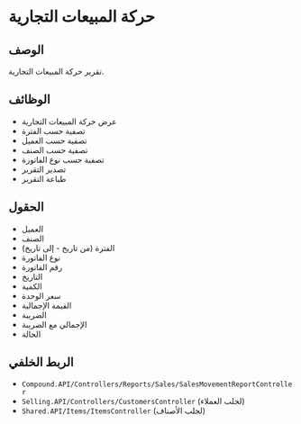 # حركة المبيعات التجارية

## الوصف
تقرير حركة المبيعات التجارية.

## الوظائف
- عرض حركة المبيعات التجارية
- تصفية حسب الفترة
- تصفية حسب العميل
- تصفية حسب الصنف
- تصفية حسب نوع الفاتورة
- تصدير التقرير
- طباعة التقرير

## الحقول
- العميل
- الصنف
- الفترة (من تاريخ - إلى تاريخ)
- نوع الفاتورة
- رقم الفاتورة
- التاريخ
- الكمية
- سعر الوحدة
- القيمة الإجمالية
- الضريبة
- الإجمالي مع الضريبة
- الحالة

## الربط الخلفي
- `Compound.API/Controllers/Reports/Sales/SalesMovementReportController`
- `Selling.API/Controllers/CustomersController` (لجلب العملاء)
- `Shared.API/Items/ItemsController` (لجلب الأصناف)
